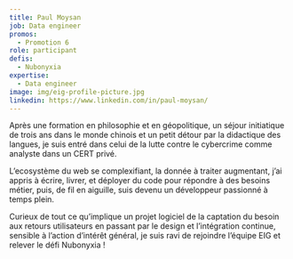 ```yaml
---
title: Paul Moysan
job: Data engineer
promos:
  - Promotion 6
role: participant
defis:
  - Nubonyxia
expertise:
  - Data engineer
image: img/eig-profile-picture.jpg
linkedin: https://www.linkedin.com/in/paul-moysan/
---
```


Après une formation en philosophie et en géopolitique, un séjour initiatique de trois ans dans le monde chinois et un petit détour par la didactique des langues, je suis entré dans celui de la lutte contre le cybercrime comme analyste dans un CERT privé. 

L’ecosystème du web se complexifiant, la donnée à traiter augmentant, j’ai appris à écrire, livrer, et déployer du code pour répondre à des besoins métier, puis, de fil en aiguille, suis devenu un développeur passionné à temps plein.

Curieux de tout ce qu’implique un projet logiciel de la captation du besoin aux retours utilisateurs en passant par le design et l’intégration continue, sensible à l’action d’intérêt général, je suis ravi de rejoindre l’équipe EIG et relever le défi Nubonyxia !
